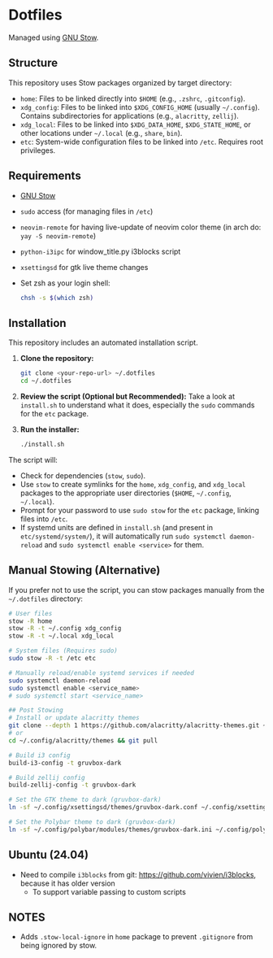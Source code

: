 # Dotfiles

Managed using [GNU Stow](https://www.gnu.org/software/stow/).

## Structure

This repository uses Stow packages organized by target directory:

- `home`: Files to be linked directly into `$HOME` (e.g., `.zshrc`, `.gitconfig`).
- `xdg_config`: Files to be linked into `$XDG_CONFIG_HOME` (usually `~/.config`). Contains subdirectories for
  applications (e.g., `alacritty`, `zellij`).
- `xdg_local`: Files to be linked into `$XDG_DATA_HOME`, `$XDG_STATE_HOME`, or other locations under `~/.local` (e.g.,
  `share`, `bin`).
- `etc`: System-wide configuration files to be linked into `/etc`. Requires root privileges.

## Requirements

- [GNU Stow](https://www.gnu.org/software/stow/)
- `sudo` access (for managing files in `/etc`)
- `neovim-remote` for having live-update of neovim color theme (in arch do: `yay -S neovim-remote`)
- `python-i3ipc` for window_title.py i3blocks script
- `xsettingsd` for gtk live theme changes
- Set zsh as your login shell:

  ```bash
  chsh -s $(which zsh)
  ```

## Installation

This repository includes an automated installation script.

1. **Clone the repository:**

   ```bash
   git clone <your-repo-url> ~/.dotfiles
   cd ~/.dotfiles
   ```

2. **Review the script (Optional but Recommended):**
   Take a look at `install.sh` to understand what it does, especially the `sudo` commands for the `etc` package.

3. **Run the installer:**

   ```bash
   ./install.sh
   ```

The script will:

- Check for dependencies (`stow`, `sudo`).
- Use `stow` to create symlinks for the `home`, `xdg_config`, and `xdg_local` packages to the appropriate user
  directories (`$HOME`, `~/.config`, `~/.local`).
- Prompt for your password to use `sudo stow` for the `etc` package, linking files into `/etc`.
- If systemd units are defined in `install.sh` (and present in `etc/systemd/system/`), it will automatically run
  `sudo systemctl daemon-reload` and `sudo systemctl enable <service>` for them.

## Manual Stowing (Alternative)

If you prefer not to use the script, you can stow packages manually from the `~/.dotfiles` directory:

```bash
# User files
stow -R home
stow -R -t ~/.config xdg_config
stow -R -t ~/.local xdg_local

# System files (Requires sudo)
sudo stow -R -t /etc etc

# Manually reload/enable systemd services if needed
sudo systemctl daemon-reload
sudo systemctl enable <service_name>
# sudo systemctl start <service_name>

## Post Stowing
# Install or update alacritty themes
git clone --depth 1 https://github.com/alacritty/alacritty-themes.git ~/.config/alacritty/themes
# or
cd ~/.config/alacritty/themes && git pull

# Build i3 config
build-i3-config -t gruvbox-dark

# Build zellij config
build-zellij-config -t gruvbox-dark

# Set the GTK theme to dark (gruvbox-dark)
ln -sf ~/.config/xsettingsd/themes/gruvbox-dark.conf ~/.config/xsettingsd/xsettingsd.conf

# Set the Polybar theme to dark (gruvbox-dark)
ln -sf ~/.config/polybar/modules/themes/gruvbox-dark.ini ~/.config/polybar/modules/colors.ini
```

## Ubuntu (24.04)

- Need to compile `i3blocks` from git: <https://github.com/vivien/i3blocks>, because it has older version
  - To support variable passing to custom scripts

## NOTES

- Adds `.stow-local-ignore` in `home` package to prevent `.gitignore` from being ignored by stow.
